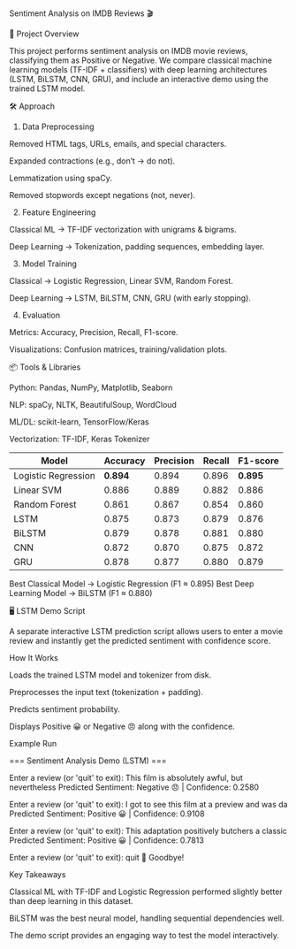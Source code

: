 Sentiment Analysis on IMDB Reviews 🎬

📌 Project Overview

This project performs sentiment analysis on IMDB movie reviews, classifying them as Positive or Negative.
We compare classical machine learning models (TF-IDF + classifiers) with deep learning architectures (LSTM, BiLSTM, CNN, GRU), and include an interactive demo using the trained LSTM model.

🛠 Approach
1. Data Preprocessing

Removed HTML tags, URLs, emails, and special characters.

Expanded contractions (e.g., don’t → do not).

Lemmatization using spaCy.

Removed stopwords except negations (not, never).

2. Feature Engineering

Classical ML → TF-IDF vectorization with unigrams & bigrams.

Deep Learning → Tokenization, padding sequences, embedding layer.

3. Model Training

Classical → Logistic Regression, Linear SVM, Random Forest.

Deep Learning → LSTM, BiLSTM, CNN, GRU (with early stopping).

4. Evaluation

Metrics: Accuracy, Precision, Recall, F1-score.

Visualizations: Confusion matrices, training/validation plots.

📦 Tools & Libraries

Python: Pandas, NumPy, Matplotlib, Seaborn

NLP: spaCy, NLTK, BeautifulSoup, WordCloud

ML/DL: scikit-learn, TensorFlow/Keras

Vectorization: TF-IDF, Keras Tokenizer

| Model               | Accuracy  | Precision | Recall | F1-score  |
| ------------------- | --------- | --------- | ------ | --------- |
| Logistic Regression | **0.894** | 0.894     | 0.896  | **0.895** |
| Linear SVM          | 0.886     | 0.889     | 0.882  | 0.886     |
| Random Forest       | 0.861     | 0.867     | 0.854  | 0.860     |
| LSTM                | 0.875     | 0.873     | 0.879  | 0.876     |
| BiLSTM              | 0.879     | 0.878     | 0.881  | 0.880     |
| CNN                 | 0.872     | 0.870     | 0.875  | 0.872     |
| GRU                 | 0.878     | 0.877     | 0.880  | 0.879     |



Best Classical Model → Logistic Regression (F1 ≈ 0.895)
Best Deep Learning Model → BiLSTM (F1 ≈ 0.880)

🖥 LSTM Demo Script

A separate interactive LSTM prediction script allows users to enter a movie review and instantly get the predicted sentiment with confidence score.

How It Works

Loads the trained LSTM model and tokenizer from disk.

Preprocesses the input text (tokenization + padding).

Predicts sentiment probability.

Displays Positive 😀 or Negative 😠 along with the confidence.

Example Run

=== Sentiment Analysis Demo (LSTM) ===

Enter a review (or 'quit' to exit): This film is absolutely awful, but nevertheless
Predicted Sentiment: Negative 😠  |  Confidence: 0.2580

Enter a review (or 'quit' to exit): I got to see this film at a preview and was da
Predicted Sentiment: Positive 😀  |  Confidence: 0.9108

Enter a review (or 'quit' to exit): This adaptation positively butchers a classic
Predicted Sentiment: Positive 😀  |  Confidence: 0.7813

Enter a review (or 'quit' to exit): quit
👋 Goodbye!

Key Takeaways

Classical ML with TF-IDF and Logistic Regression performed slightly better than deep learning in this dataset.

BiLSTM was the best neural model, handling sequential dependencies well.

The demo script provides an engaging way to test the model interactively.
